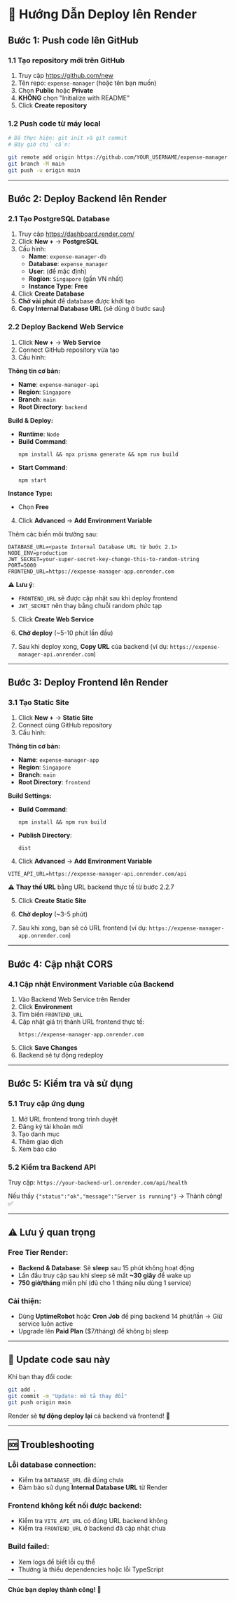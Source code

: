 # 🚀 Hướng Dẫn Deploy lên Render

## Bước 1: Push code lên GitHub

### 1.1 Tạo repository mới trên GitHub
1. Truy cập https://github.com/new
2. Tên repo: `expense-manager` (hoặc tên bạn muốn)
3. Chọn **Public** hoặc **Private**
4. **KHÔNG** chọn "Initialize with README"
5. Click **Create repository**

### 1.2 Push code từ máy local
```bash
# Đã thực hiện: git init và git commit
# Bây giờ chỉ cần:

git remote add origin https://github.com/YOUR_USERNAME/expense-manager.git
git branch -M main
git push -u origin main
```

---

## Bước 2: Deploy Backend lên Render

### 2.1 Tạo PostgreSQL Database
1. Truy cập https://dashboard.render.com/
2. Click **New +** → **PostgreSQL**
3. Cấu hình:
   - **Name**: `expense-manager-db`
   - **Database**: `expense_manager`
   - **User**: (để mặc định)
   - **Region**: `Singapore` (gần VN nhất)
   - **Instance Type**: **Free**
4. Click **Create Database**
5. **Chờ vài phút** để database được khởi tạo
6. **Copy Internal Database URL** (sẽ dùng ở bước sau)

### 2.2 Deploy Backend Web Service
1. Click **New +** → **Web Service**
2. Connect GitHub repository vừa tạo
3. Cấu hình:

**Thông tin cơ bản:**
- **Name**: `expense-manager-api`
- **Region**: `Singapore`
- **Branch**: `main`
- **Root Directory**: `backend`

**Build & Deploy:**
- **Runtime**: `Node`
- **Build Command**: 
  ```
  npm install && npx prisma generate && npm run build
  ```
- **Start Command**: 
  ```
  npm start
  ```

**Instance Type:**
- Chọn **Free**

4. Click **Advanced** → **Add Environment Variable**

Thêm các biến môi trường sau:

```
DATABASE_URL=<paste Internal Database URL từ bước 2.1>
NODE_ENV=production
JWT_SECRET=your-super-secret-key-change-this-to-random-string
PORT=5000
FRONTEND_URL=https://expense-manager-app.onrender.com
```

⚠️ **Lưu ý**: 
- `FRONTEND_URL` sẽ được cập nhật sau khi deploy frontend
- `JWT_SECRET` nên thay bằng chuỗi random phức tạp

5. Click **Create Web Service**

6. **Chờ deploy** (~5-10 phút lần đầu)

7. Sau khi deploy xong, **Copy URL** của backend (ví dụ: `https://expense-manager-api.onrender.com`)

---

## Bước 3: Deploy Frontend lên Render

### 3.1 Tạo Static Site
1. Click **New +** → **Static Site**
2. Connect cùng GitHub repository
3. Cấu hình:

**Thông tin cơ bản:**
- **Name**: `expense-manager-app`
- **Region**: `Singapore`
- **Branch**: `main`
- **Root Directory**: `frontend`

**Build Settings:**
- **Build Command**: 
  ```
  npm install && npm run build
  ```
- **Publish Directory**: 
  ```
  dist
  ```

4. Click **Advanced** → **Add Environment Variable**

```
VITE_API_URL=https://expense-manager-api.onrender.com/api
```

⚠️ **Thay thế URL** bằng URL backend thực tế từ bước 2.2.7

5. Click **Create Static Site**

6. **Chờ deploy** (~3-5 phút)

7. Sau khi xong, bạn sẽ có URL frontend (ví dụ: `https://expense-manager-app.onrender.com`)

---

## Bước 4: Cập nhật CORS

### 4.1 Cập nhật Environment Variable của Backend
1. Vào Backend Web Service trên Render
2. Click **Environment**
3. Tìm biến `FRONTEND_URL`
4. Cập nhật giá trị thành URL frontend thực tế:
   ```
   https://expense-manager-app.onrender.com
   ```
5. Click **Save Changes**
6. Backend sẽ tự động redeploy

---

## Bước 5: Kiểm tra và sử dụng

### 5.1 Truy cập ứng dụng
1. Mở URL frontend trong trình duyệt
2. Đăng ký tài khoản mới
3. Tạo danh mục
4. Thêm giao dịch
5. Xem báo cáo

### 5.2 Kiểm tra Backend API
Truy cập: `https://your-backend-url.onrender.com/api/health`

Nếu thấy `{"status":"ok","message":"Server is running"}` → Thành công! ✅

---

## ⚠️ Lưu ý quan trọng

### Free Tier Render:
- **Backend & Database**: Sẽ **sleep** sau 15 phút không hoạt động
- Lần đầu truy cập sau khi sleep sẽ mất **~30 giây** để wake up
- **750 giờ/tháng** miễn phí (đủ cho 1 tháng nếu dùng 1 service)

### Cải thiện:
- Dùng **UptimeRobot** hoặc **Cron Job** để ping backend 14 phút/lần → Giữ service luôn active
- Upgrade lên **Paid Plan** ($7/tháng) để không bị sleep

---

## 🔄 Update code sau này

Khi bạn thay đổi code:

```bash
git add .
git commit -m "Update: mô tả thay đổi"
git push origin main
```

Render sẽ **tự động deploy lại** cả backend và frontend! 🎉

---

## 🆘 Troubleshooting

### Lỗi database connection:
- Kiểm tra `DATABASE_URL` đã đúng chưa
- Đảm bảo sử dụng **Internal Database URL** từ Render

### Frontend không kết nối được backend:
- Kiểm tra `VITE_API_URL` có đúng URL backend không
- Kiểm tra `FRONTEND_URL` ở backend đã cập nhật chưa

### Build failed:
- Xem logs để biết lỗi cụ thể
- Thường là thiếu dependencies hoặc lỗi TypeScript

---

**Chúc bạn deploy thành công! 🚀**
